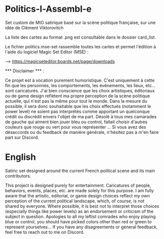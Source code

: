# Politics-l-Assembl-e

Set custom de MtG satirique basé sur la scène politique française, sur une idée de Clément Viktorovitch 

La liste des cartes au format .png est consultable dans le dossier card_list.

Le fichier politics.mse-set rassemble toutes les cartes et permet l'édition à l'aide du logiciel Magic Set Editor (MSE) : 

--> https://magicseteditor.boards.net/page/downloads

*** Disclaimer *** :

Ce projet est à vocation purement humoristique. C'est uniquement à cette fin que les personnes, les comportements, les événements, les lieux, etc... sont caricaturés. J'ai bien conscience que les choix artistiques, éditoriaux ou de game design reflètent ma propre perception de la scène politique actuelle, qui n'est pas la même pour tout le monde.
Dans la mesure du possible, il sera donc souhaitable que les choix effectués (notamment le power level) ne soient pas interprétés comme apportant un quelconque crédit ou discrédit envers l'objet de ma part. 
Désolé à tous mes camarades de gauche qui aiment bien jouer bleu ou control, fallait choisir d'autres couleurs que rouge ou vert pour vous représenter ...
Si vous avez des désaccords ou du feedback de manière générale, n'hésitez pas à m'en faire part sur Discord. 


# English 

Satiric set designed around the current French political scene and its main contributors.

This project is designed purely for entertainment. Caricatures of people, behaviors, events, places, etc. are made solely for this purpose. I am fully aware that the artistic, editorial, or game design choices reflect my own perception of the current political landscape, which, of course, is not shared by everyone.
Where possible, it is best not to interpret those choices (especially things like power levels) as an endorsement or criticism of the subject in question.
Apologies to all my leftist comrades who enjoy playing blue or control, you should have picked colors other than red or green to represent yourselves...
If you have any disagreements or general feedback, feel free to reach out to me on Discord.